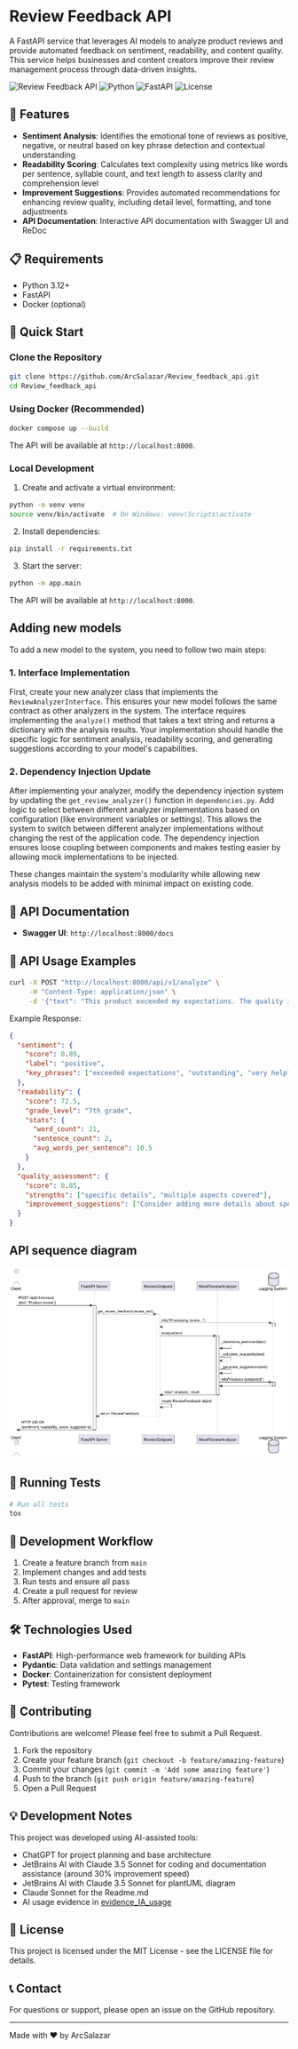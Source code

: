 # Review Feedback API

A FastAPI service that leverages AI models to analyze product reviews and provide automated feedback on sentiment, readability, and content quality. This service helps businesses and content creators improve their review management process through data-driven insights.

![Review Feedback API](https://img.shields.io/badge/API-Review%20Feedback-blue)
![Python](https://img.shields.io/badge/Python-3.11%2B-green)
![FastAPI](https://img.shields.io/badge/FastAPI-Latest-blue)
![License](https://img.shields.io/badge/License-MIT-yellow)

## 🌟 Features

- **Sentiment Analysis**: Identifies the emotional tone of reviews as positive, negative, or neutral based on key phrase detection and contextual understanding
- **Readability Scoring**: Calculates text complexity using metrics like words per sentence, syllable count, and text length to assess clarity and comprehension level
- **Improvement Suggestions**: Provides automated recommendations for enhancing review quality, including detail level, formatting, and tone adjustments
- **API Documentation**: Interactive API documentation with Swagger UI and ReDoc

## 📋 Requirements

- Python 3.12+
- FastAPI
- Docker (optional)

## 🚀 Quick Start

### Clone the Repository

```bash
git clone https://github.com/ArcSalazar/Review_feedback_api.git
cd Review_feedback_api
```

### Using Docker (Recommended)

```bash
docker compose up --build
```

The API will be available at `http://localhost:8000`.

### Local Development

1. Create and activate a virtual environment:
```bash
python -m venv venv
source venv/bin/activate  # On Windows: venv\Scripts\activate
```

2. Install dependencies:
```bash
pip install -r requirements.txt
```

3. Start the server:
```bash
python -m app.main
```

The API will be available at `http://localhost:8000`.

## Adding new models
To add a new model to the system, you need to follow two main steps:

### 1. Interface Implementation
First, create your new analyzer class that implements the `ReviewAnalyzerInterface`. This ensures your new model follows the same contract as other analyzers in the system. The interface requires implementing the `analyze()` method that takes a text string and returns a dictionary with the analysis results. Your implementation should handle the specific logic for sentiment analysis, readability scoring, and generating suggestions according to your model's capabilities.

### 2. Dependency Injection Update
After implementing your analyzer, modify the dependency injection system by updating the `get_review_analyzer()` function in `dependencies.py`. Add logic to select between different analyzer implementations based on configuration (like environment variables or settings). This allows the system to switch between different analyzer implementations without changing the rest of the application code. The dependency injection ensures loose coupling between components and makes testing easier by allowing mock implementations to be injected.

These changes maintain the system's modularity while allowing new analysis models to be added with minimal impact on existing code.

## 📖 API Documentation

- **Swagger UI**: `http://localhost:8000/docs`

## 📝 API Usage Examples

```bash
curl -X POST "http://localhost:8000/api/v1/analyze" \
     -H "Content-Type: application/json" \
     -d '{"text": "This product exceeded my expectations. The quality is outstanding and customer service was very helpful when I had questions."}'
```

Example Response:
```json
{
  "sentiment": {
    "score": 0.89,
    "label": "positive",
    "key_phrases": ["exceeded expectations", "outstanding", "very helpful"]
  },
  "readability": {
    "score": 72.5,
    "grade_level": "7th grade",
    "stats": {
      "word_count": 21,
      "sentence_count": 2,
      "avg_words_per_sentence": 10.5
    }
  },
  "quality_assessment": {
    "score": 0.85,
    "strengths": ["specific details", "multiple aspects covered"],
    "improvement_suggestions": ["Consider adding more details about specific product features"]
  }
}
```

## API sequence diagram
![Review_Analysis_Sequence.png](diagrams/Review_Analysis_Sequence.png)

## 🧪 Running Tests

```bash
# Run all tests
tox
```

## 🔄 Development Workflow

1. Create a feature branch from `main`
2. Implement changes and add tests
3. Run tests and ensure all pass
4. Create a pull request for review
5. After approval, merge to `main`

## 🛠️ Technologies Used

- **FastAPI**: High-performance web framework for building APIs
- **Pydantic**: Data validation and settings management
- **Docker**: Containerization for consistent deployment
- **Pytest**: Testing framework

## 👥 Contributing

Contributions are welcome! Please feel free to submit a Pull Request.

1. Fork the repository
2. Create your feature branch (`git checkout -b feature/amazing-feature`)
3. Commit your changes (`git commit -m 'Add some amazing feature'`)
4. Push to the branch (`git push origin feature/amazing-feature`)
5. Open a Pull Request

## 💡 Development Notes

This project was developed using AI-assisted tools:
- ChatGPT for project planning and base architecture
- JetBrains AI with Claude 3.5 Sonnet for coding and documentation assistance (around 30% improvement speed)
- JetBrains AI with Claude 3.5 Sonnet for plantUML diagram
- Claude Sonnet for the Readme.md
- AI usage evidence in [evidence_IA_usage](evidence_IA_usage)


## 📄 License

This project is licensed under the MIT License - see the LICENSE file for details.

## 📞 Contact

For questions or support, please open an issue on the GitHub repository.

---

Made with ❤️ by ArcSalazar